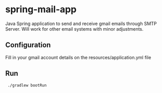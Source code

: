 # spring-mail-app

Java Spring application to send and receive gmail emails through SMTP Server.  Will work for other email systems with minor adjustments.

## Configuration

Fill in your gmail account details on the resources/application.yml file

## Run

``` 
 ./gradlew bootRun
```